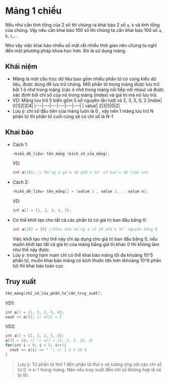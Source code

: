 # Mảng 1 chiều
Nếu như cần tính tổng của 2 số thì chúng ra khai báo 2 số `a`, `b` và tính tổng của chúng. Vậy nếu cần khai báo 100 số thì chúng ta cần khai báo 100 số `a`, `b`, `c`,...

Như vậy việc khai báo nhiều số mất rất nhiều thời gian nên chúng ta nghĩ đến một phương pháp khoa học hơn. Đó là sử dụng mảng.

## Khái niệm
* Mảng là một cấu trúc dữ liệu bao gồm nhiều phần tử có cùng kiểu dữ liệu, được dùng để lưu trữ chúng. Mỗi phần tử trong mảng được lưu trữ bởi 1 ô nhớ trong mảng (các ô nhớ trong mảng nối tiếp với nhau) và được xác định bởi chỉ số của nó trong mảng (index) và giá trị mà nó lưu trữ.
* VD: Mảng lưu trữ 5 biến gồm 5 số nguyên lần lượt và 2, 3, 5, 0, 2
  |index| 0|1|2|3|4|
  |---|---|---|---|---|---|
  | value| 2|3|5|0|2|
* Lưu ý: chỉ số đầu tiên của mảng luôn là 0 , vậy nên 1 mảng lưu trữ N phần tử thì phần tử cuối cùng sẽ có chỉ số là N-1
## Khai báo
* Cách 1:
  ```cpp
  <kiểu_dữ_liệu> tên_mảng [kích_cỡ_của_mảng];
  ```
  VD:
  ```cpp
  int a[10]; // Mảng a gồm 10 phần tử có kiểu dữ liệu int
  ```
* Cách 2:
  ```cpp
  <kiểu_dữ_liệu> tên_mảng[] = {value 1 , value 2, .. value n};
  ```
  VD:
  ```cpp
  int a[] = {1, 2, 3, 4, 5};
  ```
* Có thể khởi tạo cho tất cả các phần tử có giá trị ban đầu bằng 0:
  ```cpp
  int a[10] = {0} //Khai báo mảng a có 10 phần tử nguyên bằng 0
  ```
  Việc khởi tạo như thế này chỉ áp dụng cho giá trị ban đầu bằng 0, nếu muốn khởi tạo tất cả giá trị của mảng bằng giá trị khác 0 thì không làm như thế này được.
* Lưu ý: trong hàm main chỉ có thể khai báo mảng tối đa khoảng 10^5 phần tử, muốn khai báo mảng có kích thước lớn hơn (khoảng 10^6 phần tử) thì khai báo toàn cục.
## Truy xuất
```cpp
tên_mảng[chỉ_số_của_phần_tử_cần_truy_xuất];
```
VD1:
```cpp
int a[] = {1, 3, 2, 5, 4};
cout << a[3]; // a[3] = 5
```
VD2:
```cpp
int a[] = {1, 3, 2, 5, 4};
a[3] = 10; // -> a[] = {1, 3, 2, 10, 4}
for(int i = 0; i < 5; i++){
  cout << a[i] << " "; // 1 3 2 10 4
}
```
> Lưu ý: Từ phần tử thứ 1 đến phần tử thứ n sẽ tương ứng với các chỉ số từ 0 -> n-1 trong mảng. Nên nếu truy xuất đến chỉ số không hợp lệ sẽ bị lỗi.
